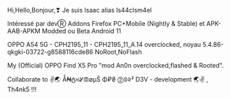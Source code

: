 
Hi,Hello,Bonjour,❣ Je suis Isaac alias Is44cIsm4el

Intéressé par devⓇ Addons Firefox PC+Mobile (Nightly & Stable) et APK-AAB-APKM Modded ou Beta Android 11

OPPO A54 5G - CPH2195_11 - CPH2195_11_A.14 overclocked, noyau 5.4.86-qkgki-03722-g8588116cde86 NoRoot,NoFlash

My (Official) OPPO Find X5 Pro "mod An0n overclocked,flashed & Rooted".

Collaborate to ✌🌏 Ǻ₦ტℵᎽᙢ∅μŠ Φ₽₴ ⓶𝟘૨² D3V - development 🌏✌ , Th4nk5 !!!
